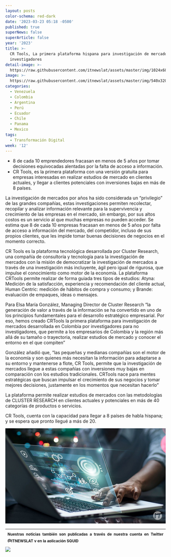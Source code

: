 ```yaml
---
layout: posts
color-schema: red-dark
date: '2023-03-23 05:18 -0500'
published: true
superNews: false
superArticle: false
year: '2023'
title: >-
  CR Tools, La primera plataforma hispana para investigación de mercados para no
  investigadores
detail-image: >-
  https://raw.githubusercontent.com/itnewslat/assets/master/img/1024x680/dashboard-g.jpg
image: >-
  https://raw.githubusercontent.com/itnewslat/assets/master/img/540x320/dashboard-p.jpg
categories:
  - Venezuela
  - Colombia
  - Argentina
  - Perú
  - Ecuador
  - Chile
  - Panama
  - Mexico
tags:
  - Transformación Digital
week: '12'
---
```

- 8 de cada 10 emprendedores fracasan en menos de 5 años por tomar decisiones equivocadas alentadas por la falta de acceso a información.
- CR Tools, es la primera plataforma con una versión gratuita para empresas interesadas en realizar estudios de mercado en clientes actuales, y llegar a clientes potenciales con inversiones bajas en más de 8 países.

La investigación de mercados por años ha sido considerada un “privilegio” de las grandes compañías, estas investigaciones permiten recolectar, recopilar y analizar información relevante para la supervivencia y crecimiento de las empresas en el mercado, sin embargo, por sus altos costos es un servicio al que muchas empresas  no pueden acceder. Se estima que 8 de cada 10 empresas  fracasan en menos de 5 años por falta de acceso a información del mercado, del competidor, incluso de sus propios clientes, que les impide tomar buenas decisiones de negocios en el momento correcto.

CR Tools es la plataforma tecnológica desarrollada por Cluster Research, una compañía de consultoría y tecnología para la investigación de mercados con la misión de democratizar la investigación de mercados a través de una investigación más incluyente, ágil pero igual de rigurosa, que impulse el conocimiento como motor de la economía.  La plataforma CRTools permite realizar de forma guiada tres tipos de estudios: Atyna: Medición de la satisfacción, experiencia y recomendación del cliente actual, Human Centric: medición de hábitos de compra y consumo; y Brande: evaluación de empaques, ideas o mensajes.

Para Elsa María González, Managing Director de Cluster Research “la generación de valor a través de la información se ha convertido en uno de los principios fundamentales para el desarrollo estratégico empresarial. Por eso, hemos creado CRTools la primera plataforma para investigación de mercados desarrollada en Colombia por investigadores para no investigadores, que permite a los empresarios de Colombia y la región más allá de su tamaño o trayectoria, realizar estudios de mercado y conocer el entorno en el que compiten” 

González añadió que, “las pequeñas y medianas compañías son el motor de la economía y son quienes más necesitan la información para adaptarse a su entorno y mantenerse a flote, CR Tools, permite que la investigación de mercados llegue a estas compañías con inversiones muy bajas en comparación con los estudios tradicionales. CRTools nace para mentes estratégicas que buscan impulsar el crecimiento de sus negocios y tomar mejores decisiones, justamente en los momentos que necesitan hacerlo”

La plataforma permite realizar estudios de mercados con las metodologías de CLUSTER RESEARCH en clientes actuales y potenciales en más de 40 categorías de productos o servicios.

CR Tools, cuenta con la capacidad para llegar a 8 países de habla hispana; y se espera que pronto llegué a más de 20. 

![](https://raw.githubusercontent.com/itnewslat/assets/master/img/540x320/dashboard-p.jpg)

<table style="height: 42px;" width="569">
<tbody>
<tr>
<td style="text-align: justify;"><sub><strong>Nuestras noticias también son publicadas a través de nuestra cuenta en Twitter <a href="https://twitter.com/itnewslat?lang=es">@ITNEWSLAT</a> y en la aplicación <a href="https://squidapp.co/en/">SQUID</a></strong></sub></td>
</tr>
</tbody>
</table>
<img src="https://tracker.metricool.com/c3po.jpg?hash=56f88a41e39ab42c063cc51676587a04"/>